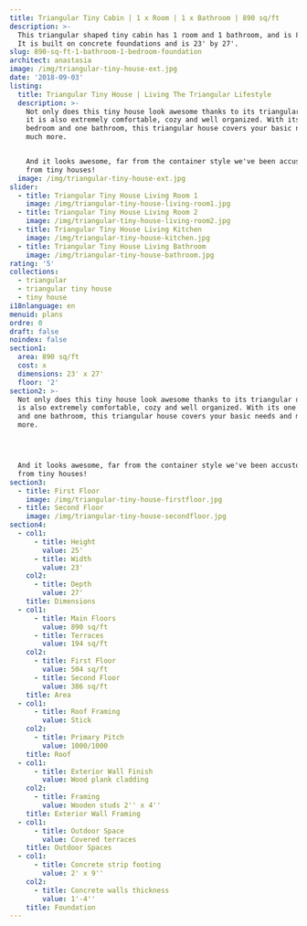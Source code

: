 ```yaml
---
title: Triangular Tiny Cabin | 1 x Room | 1 x Bathroom | 890 sq/ft
description: >-
  This triangular shaped tiny cabin has 1 room and 1 bathroom, and is 890 sq/ft.
  It is built on concrete foundations and is 23' by 27'.
slug: 890-sq-ft-1-bathroom-1-bedroom-foundation
architect: anastasia
image: /img/triangular-tiny-house-ext.jpg
date: '2018-09-03'
listing:
  title: Triangular Tiny House | Living The Triangular Lifestyle
  description: >-
    Not only does this tiny house look awesome thanks to its triangular design,
    it is also extremely comfortable, cozy and well organized. With its one
    bedroom and one bathroom, this triangular house covers your basic needs and
    much more. 


    And it looks awesome, far from the container style we've been accustomed to
    from tiny houses!
  image: /img/triangular-tiny-house-ext.jpg
slider:
  - title: Triangular Tiny House Living Room 1
    image: /img/triangular-tiny-house-living-room1.jpg
  - title: Triangular Tiny House Living Room 2
    image: /img/triangular-tiny-house-living-room2.jpg
  - title: Triangular Tiny House Living Kitchen
    image: /img/triangular-tiny-house-kitchen.jpg
  - title: Triangular Tiny House Living Bathroom
    image: /img/triangular-tiny-house-bathroom.jpg
rating: '5'
collections:
  - triangular
  - triangular tiny house
  - tiny house
i18nlanguage: en
menuid: plans
ordre: 0
draft: false
noindex: false
section1:
  area: 890 sq/ft
  cost: x
  dimensions: 23' x 27'
  floor: '2'
section2: >-
  Not only does this tiny house look awesome thanks to its triangular design, it
  is also extremely comfortable, cozy and well organized. With its one bedroom
  and one bathroom, this triangular house covers your basic needs and much
  more. 




  And it looks awesome, far from the container style we've been accustomed to
  from tiny houses!
section3:
  - title: First Floor
    image: /img/triangular-tiny-house-firstfloor.jpg
  - title: Second Floor
    image: /img/triangular-tiny-house-secondfloor.jpg
section4:
  - col1:
      - title: Height
        value: 25'
      - title: Width
        value: 23'
    col2:
      - title: Depth
        value: 27'
    title: Dimensions
  - col1:
      - title: Main Floors
        value: 890 sq/ft
      - title: Terraces
        value: 194 sq/ft
    col2:
      - title: First Floor
        value: 504 sq/ft
      - title: Second Floor
        value: 386 sq/ft
    title: Area
  - col1:
      - title: Roof Framing
        value: Stick
    col2:
      - title: Primary Pitch
        value: 1000/1000
    title: Roof
  - col1:
      - title: Exterior Wall Finish
        value: Wood plank cladding
    col2:
      - title: Framing
        value: Wooden studs 2'' x 4''
    title: Exterior Wall Framing
  - col1:
      - title: Outdoor Space
        value: Covered terraces
    title: Outdoor Spaces
  - col1:
      - title: Concrete strip footing
        value: 2' x 9''
    col2:
      - title: Concrete walls thickness
        value: 1'-4''
    title: Foundation
---
```


